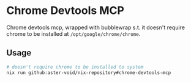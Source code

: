 # Chrome Devtools MCP

Chrome devtools mcp, wrapped with bubblewrap s.t. it doesn't require chrome to be installed at `/opt/google/chrome/chrome`.

## Usage

```sh
# doesn't require chrome to be installed to system
nix run github:aster-void/nix-repository#chrome-devtools-mcp
```
